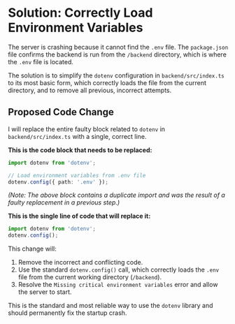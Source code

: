 # Solution: Correctly Load Environment Variables

The server is crashing because it cannot find the `.env` file. The `package.json` file confirms the backend is run from the `/backend` directory, which is where the `.env` file is located.

The solution is to simplify the `dotenv` configuration in `backend/src/index.ts` to its most basic form, which correctly loads the file from the current directory, and to remove all previous, incorrect attempts.

## Proposed Code Change

I will replace the entire faulty block related to `dotenv` in `backend/src/index.ts` with a single, correct line.

**This is the code block that needs to be replaced:**

```typescript
import dotenv from 'dotenv';

// Load environment variables from .env file
dotenv.config({ path: '.env' });
```

*(Note: The above block contains a duplicate import and was the result of a faulty replacement in a previous step.)*

**This is the single line of code that will replace it:**

```typescript
import dotenv from 'dotenv';
dotenv.config();
```

This change will:
1.  Remove the incorrect and conflicting code.
2.  Use the standard `dotenv.config()` call, which correctly loads the `.env` file from the current working directory (`/backend`).
3.  Resolve the `Missing critical environment variables` error and allow the server to start.

This is the standard and most reliable way to use the `dotenv` library and should permanently fix the startup crash.
